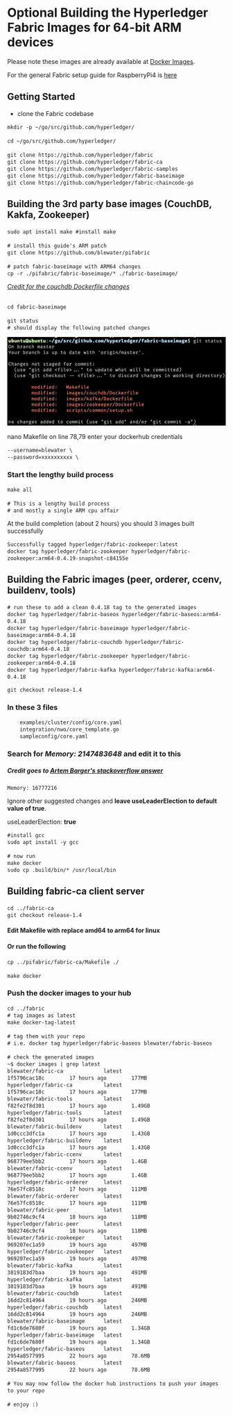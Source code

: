 # Optional Building the Hyperledger Fabric Images for 64-bit ARM devices
Please note these images are already available at [Docker Images](https://hub.docker.com/r/blewater).

For the general Fabric setup guide for RaspberryPi4 is [here](README.md)

## Getting Started

* clone the Fabric codebase
```
mkdir -p ~/go/src/github.com/hyperledger/

cd ~/go/src/github.com/hyperledger/

git clone https://github.com/hyperledger/fabric
git clone https://github.com/hyperledger/fabric-ca
git clone https://github.com/hyperledger/fabric-samples
git clone https://github.com/hyperledger/fabric-baseimage
git clone https://github.com/hyperledger/fabric-chaincode-go

```

## Building the 3rd party base images (CouchDB, Kakfa, Zookeeper)

```
sudo apt install make #install make

# install this guide's ARM patch
git clone https://github.com/blewater/pifabric

# patch fabric-baseimage with ARM64 changes
cp -r ./pifabric/fabric-baseimage/* ./fabric-baseimage/

```
*[Credit for the couchdb Dockerfile changes](https://jira.hyperledger.org/browse/FAB-11912)*
```

cd fabric-baseimage

git status 
# should display the following patched changes
```
![image of git changes](./base-images-changes.png)

nano Makefile
on line 78,79 enter your dockerhub credentials

    --username=blewater \
    --password=xxxxxxxxxx \

### Start the lengthy build process

```
make all

# This is a lengthy build process
# and mostly a single ARM cpu affair
```

At the build completion (about 2 hours) you should 3 images built successfully
```
Successfully tagged hyperledger/fabric-zookeeper:latest
docker tag hyperledger/fabric-zookeeper hyperledger/fabric-zookeeper:arm64-0.4.19-snapshot-c84155e
```

## Building the Fabric images (peer, orderer, ccenv, buildenv, tools)
```
# run these to add a clean 0.4.18 tag to the generated images
docker tag hyperledger/fabric-baseos hyperledger/fabric-baseos:arm64-0.4.18
docker tag hyperledger/fabric-baseimage hyperledger/fabric-baseimage:arm64-0.4.18
docker tag hyperledger/fabric-couchdb hyperledger/fabric-couchdb:arm64-0.4.18
docker tag hyperledger/fabric-zookeeper hyperledger/fabric-zookeeper:arm64-0.4.18
docker tag hyperledger/fabric-kafka hyperledger/fabric-kafka:arm64-0.4.18
```
```
git checkout release-1.4
```
### In these 3 files
        examples/cluster/config/core.yaml
        integration/nwo/core_template.go
        sampleconfig/core.yaml
### Search for *Memory: 2147483648* and edit it to this
##### Credit goes to [Artem Barger's stackoverflow answer](https://stackoverflow.com/questions/45800167/hyperledger-fabric-on-raspberry-pi-3) 
```
Memory: 16777216
```
Ignore other suggested changes and **leave useLeaderElection to default value of true**. 

useLeaderElection: **true**

```
#install gcc
sudo apt install -y gcc

# now run
make docker
sudo cp .build/bin/* /usr/local/bin
```

## Building fabric-ca client server
```
cd ../fabric-ca
git checkout release-1.4
```

#### Edit Makefile with replace amd64 to arm64 for linux
#### Or run the following
```
cp ../pifabric/fabric-ca/Makefile ./

make docker
```

### Push the docker images to your hub
```
cd ../fabric
# tag images as latest
make docker-tag-latest

# tag them with your repo
# i.e. docker tag hyperledger/fabric-baseos blewater/fabric-baseos

# check the generated images
~$ docker images | grep latest
blewater/fabric-ca             latest                           1f5796cac18c        17 hours ago        177MB
hyperledger/fabric-ca          latest                           1f5796cac18c        17 hours ago        177MB
blewater/fabric-tools          latest                           f82fe2f8d301        17 hours ago        1.49GB
hyperledger/fabric-tools       latest                           f82fe2f8d301        17 hours ago        1.49GB
blewater/fabric-buildenv       latest                           1d0ccc3dfc1a        17 hours ago        1.43GB
hyperledger/fabric-buildenv    latest                           1d0ccc3dfc1a        17 hours ago        1.43GB
hyperledger/fabric-ccenv       latest                           968779ee5bb2        17 hours ago        1.4GB
blewater/fabric-ccenv          latest                           968779ee5bb2        17 hours ago        1.4GB
hyperledger/fabric-orderer     latest                           76e57fc8518c        17 hours ago        111MB
blewater/fabric-orderer        latest                           76e57fc8518c        17 hours ago        111MB
blewater/fabric-peer           latest                           9b02746c9cf4        18 hours ago        118MB
hyperledger/fabric-peer        latest                           9b02746c9cf4        18 hours ago        118MB
blewater/fabric-zookeeper      latest                           969207ec1a59        19 hours ago        497MB
hyperledger/fabric-zookeeper   latest                           969207ec1a59        19 hours ago        497MB
blewater/fabric-kafka          latest                           3819183d7baa        19 hours ago        491MB
hyperledger/fabric-kafka       latest                           3819183d7baa        19 hours ago        491MB
blewater/fabric-couchdb        latest                           16dd2c814964        19 hours ago        246MB
hyperledger/fabric-couchdb     latest                           16dd2c814964        19 hours ago        246MB
blewater/fabric-baseimage      latest                           fd1c6de7680f        19 hours ago        1.34GB
hyperledger/fabric-baseimage   latest                           fd1c6de7680f        19 hours ago        1.34GB
hyperledger/fabric-baseos      latest                           2954a8577995        22 hours ago        78.6MB
blewater/fabric-baseos         latest                           2954a8577995        22 hours ago        78.6MB

# You may now follow the docker hub instructions to push your images to your repo

# enjoy :)
```
